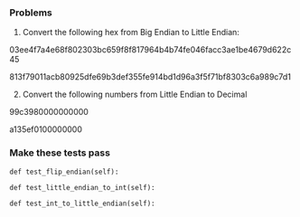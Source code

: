 ### Problems

1. Convert the following hex from Big Endian to Little Endian:

03ee4f7a4e68f802303bc659f8f817964b4b74fe046facc3ae1be4679d622c45

813f79011acb80925dfe69b3def355fe914bd1d96a3f5f71bf8303c6a989c7d1

2. Convert the following numbers from Little Endian to Decimal

99c3980000000000

a135ef0100000000

### Make these tests pass

    def test_flip_endian(self):
    
    def test_little_endian_to_int(self):
    
    def test_int_to_little_endian(self):
